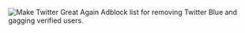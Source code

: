 ![Make Twitter Great Again](https://github.com/mitomenai/MakeTwitterGreatAgain/blob/main/logo.png?raw=true)
Adblock list for removing Twitter Blue and gagging verified users.
   
